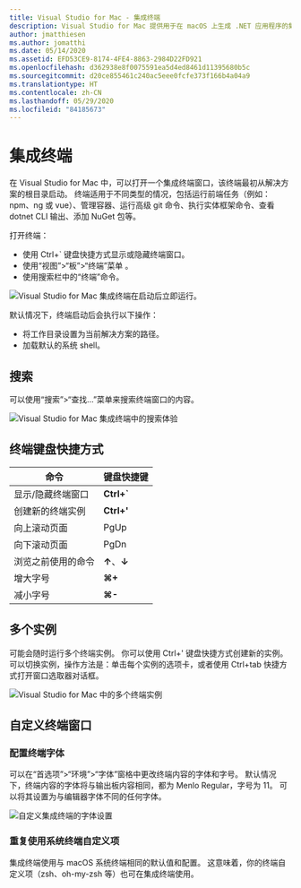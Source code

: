 ```yaml
---
title: Visual Studio for Mac - 集成终端
description: Visual Studio for Mac 提供用于在 macOS 上生成 .NET 应用程序的集成开发环境，包括 ASP.NET Core 网站和适用于 iOS、Android、Mac 和 Xamarin.Forms 的 Xamarin 项目。
author: jmatthiesen
ms.author: jomatthi
ms.date: 05/14/2020
ms.assetid: EFD53CE9-8174-4FE4-8863-2984D22FD921
ms.openlocfilehash: d362938e8f0075591ea5d4ed8461d11395680b5c
ms.sourcegitcommit: d20ce855461c240ac5eee0fcfe373f166b4a04a9
ms.translationtype: HT
ms.contentlocale: zh-CN
ms.lasthandoff: 05/29/2020
ms.locfileid: "84185673"
---
```

# <a name="integrated-terminal"></a>集成终端
在 Visual Studio for Mac 中，可以打开一个集成终端窗口，该终端最初从解决方案的根目录启动。 终端适用于不同类型的情况，包括运行前端任务（例如：npm、ng 或 vue）、管理容器、运行高级 git 命令、执行实体框架命令、查看 dotnet CLI 输出、添加 NuGet 包等。 

打开终端：
- 使用 Ctrl+` 键盘快捷方式显示或隐藏终端窗口。
- 使用“视图”\>“板”\>“终端”菜单  。
- 使用搜索栏中的“终端”命令。

![Visual Studio for Mac 集成终端在启动后立即运行。](media/integrated-terminal-intro.png)

默认情况下，终端启动后会执行以下操作：
- 将工作目录设置为当前解决方案的路径。
- 加载默认的系统 shell。

## <a name="search"></a>搜索
可以使用“搜索”>“查找…”菜单来搜索终端窗口的内容。

![Visual Studio for Mac 集成终端中的搜索体验](media/integrated-terminal-search.png)

## <a name="terminal-keyboard-shortcuts"></a>终端键盘快捷方式
|命令|键盘快捷键|
|-|-|
|显示/隐藏终端窗口|**Ctrl+`**|
|创建新的终端实例|**Ctrl+'**|
|向上滚动页面|PgUp|
|向下滚动页面|PgDn|
|浏览之前使用的命令|**↑**、**↓**|
|增大字号|**⌘+**|
|减小字号|**⌘-**|

## <a name="multiple-instances"></a>多个实例
可能会随时运行多个终端实例。 你可以使用 Ctrl+' 键盘快捷方式创建新的实例。 可以切换实例，操作方法是：单击每个实例的选项卡，或者使用 Ctrl+tab 快捷方式打开窗口选取器对话框。

![Visual Studio for Mac 中的多个终端实例](media/integrated-terminal-multiple-instances.png) 

## <a name="customizing-the-terminal-window"></a>自定义终端窗口
### <a name="configuring-the-terminal-font"></a>配置终端字体
可以在“首选项”>“环境”>“字体”窗格中更改终端内容的字体和字号。 默认情况下，终端内容的字体将与输出板内容相同，都为 Menlo Regular，字号为 11。 可以将其设置为与编辑器字体不同的任何字体。

![自定义集成终端的字体设置](media/integrated-terminal-change-font.png)

### <a name="reusing-system-terminal-customizations"></a>重复使用系统终端自定义项
集成终端使用与 macOS 系统终端相同的默认值和配置。 这意味着，你的终端自定义项（zsh、oh-my-zsh 等）也可在集成终端使用。
